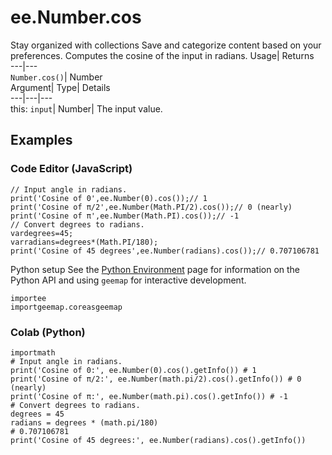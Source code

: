  
#  ee.Number.cos 
Stay organized with collections  Save and categorize content based on your preferences. 
Computes the cosine of the input in radians. Usage| Returns  
---|---  
`Number.cos()`| Number  
Argument| Type| Details  
---|---|---  
this: `input`| Number| The input value.  
## Examples
### Code Editor (JavaScript)
```
// Input angle in radians.
print('Cosine of 0',ee.Number(0).cos());// 1
print('Cosine of π/2',ee.Number(Math.PI/2).cos());// 0 (nearly)
print('Cosine of π',ee.Number(Math.PI).cos());// -1
// Convert degrees to radians.
vardegrees=45;
varradians=degrees*(Math.PI/180);
print('Cosine of 45 degrees',ee.Number(radians).cos());// 0.707106781
```

Python setup
See the [ Python Environment](https://developers.google.com/earth-engine/guides/python_install) page for information on the Python API and using `geemap` for interactive development.
```
importee
importgeemap.coreasgeemap
```

### Colab (Python)
```
importmath
# Input angle in radians.
print('Cosine of 0:', ee.Number(0).cos().getInfo()) # 1
print('Cosine of π/2:', ee.Number(math.pi/2).cos().getInfo()) # 0 (nearly)
print('Cosine of π:', ee.Number(math.pi).cos().getInfo()) # -1
# Convert degrees to radians.
degrees = 45
radians = degrees * (math.pi/180)
# 0.707106781
print('Cosine of 45 degrees:', ee.Number(radians).cos().getInfo())
```

